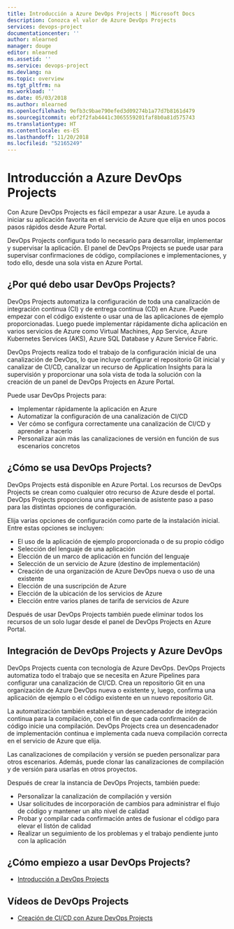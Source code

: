```yaml
---
title: Introducción a Azure DevOps Projects | Microsoft Docs
description: Conozca el valor de Azure DevOps Projects
services: devops-project
documentationcenter: ''
author: mlearned
manager: douge
editor: mlearned
ms.assetid: ''
ms.service: devops-project
ms.devlang: na
ms.topic: overview
ms.tgt_pltfrm: na
ms.workload: ''
ms.date: 05/03/2018
ms.author: mlearned
ms.openlocfilehash: 9efb3c9bae790efed3d09274b1a77d7b8161d479
ms.sourcegitcommit: ebf2f2fab4441c3065559201faf8b0a81d575743
ms.translationtype: HT
ms.contentlocale: es-ES
ms.lasthandoff: 11/20/2018
ms.locfileid: "52165249"
---
```

# <a name="overview-of-azure-devops-projects"></a>Introducción a Azure DevOps Projects

 Con Azure DevOps Projects es fácil empezar a usar Azure. Le ayuda a iniciar su aplicación favorita en el servicio de Azure que elija en unos pocos pasos rápidos desde Azure Portal. 

 DevOps Projects configura todo lo necesario para desarrollar, implementar y supervisar la aplicación. El panel de DevOps Projects se puede usar para supervisar confirmaciones de código, compilaciones e implementaciones, y todo ello, desde una sola vista en Azure Portal.

## <a name="why-should-i-use-devops-projects"></a>¿Por qué debo usar DevOps Projects?

  DevOps Projects automatiza la configuración de toda una canalización de integración continua (CI) y de entrega continua (CD) en Azure.  Puede empezar con el código existente o usar una de las aplicaciones de ejemplo proporcionadas. Luego puede implementar rápidamente dicha aplicación en varios servicios de Azure como Virtual Machines, App Service, Azure Kubernetes Services (AKS), Azure SQL Database y Azure Service Fabric.  

  DevOps Projects realiza todo el trabajo de la configuración inicial de una canalización de DevOps, lo que incluye configurar el repositorio Git inicial y canalizar de CI/CD, canalizar un recurso de Application Insights para la supervisión y proporcionar una sola vista de toda la solución con la creación de un panel de DevOps Projects en Azure Portal.

Puede usar DevOps Projects para:

* Implementar rápidamente la aplicación en Azure
* Automatizar la configuración de una canalización de CI/CD
* Ver cómo se configura correctamente una canalización de CI/CD y aprender a hacerlo
* Personalizar aún más las canalizaciones de versión en función de sus escenarios concretos

## <a name="how-do-i-use-devops-projects"></a>¿Cómo se usa DevOps Projects?

  DevOps Projects está disponible en Azure Portal. Los recursos de DevOps Projects se crean como cualquier otro recurso de Azure desde el portal. DevOps Projects proporciona una experiencia de asistente paso a paso para las distintas opciones de configuración.  

Elija varias opciones de configuración como parte de la instalación inicial. Entre estas opciones se incluyen:

* El uso de la aplicación de ejemplo proporcionada o de su propio código
* Selección del lenguaje de una aplicación
* Elección de un marco de aplicación en función del lenguaje
* Selección de un servicio de Azure (destino de implementación)
* Creación de una organización de Azure DevOps nueva o uso de una existente 
* Elección de una suscripción de Azure
* Elección de la ubicación de los servicios de Azure
* Elección entre varios planes de tarifa de servicios de Azure

Después de usar DevOps Projects también puede eliminar todos los recursos de un solo lugar desde el panel de DevOps Projects en Azure Portal.

## <a name="devops-projects-and-azure-devops-integration"></a>Integración de DevOps Projects y Azure DevOps

DevOps Projects cuenta con tecnología de Azure DevOps. DevOps Projects automatiza todo el trabajo que se necesita en Azure Pipelines para configurar una canalización de CI/CD. Crea un repositorio Git en una organización de Azure DevOps nueva o existente y, luego, confirma una aplicación de ejemplo o el código existente en un nuevo repositorio Git.  

La automatización también establece un desencadenador de integración continua para la compilación, con el fin de que cada confirmación de código inicie una compilación. DevOps Projects crea un desencadenador de implementación continua e implementa cada nueva compilación correcta en el servicio de Azure que elija.  

Las canalizaciones de compilación y versión se pueden personalizar para otros escenarios. Además, puede clonar las canalizaciones de compilación y de versión para usarlas en otros proyectos.

Después de crear la instancia de DevOps Projects, también puede:

* Personalizar la canalización de compilación y versión
* Usar solicitudes de incorporación de cambios para administrar el flujo de código y mantener un alto nivel de calidad
* Probar y compilar cada confirmación antes de fusionar el código para elevar el listón de calidad
* Realizar un seguimiento de los problemas y el trabajo pendiente junto con la aplicación

## <a name="how-do-i-start-using-devops-projects"></a>¿Cómo empiezo a usar DevOps Projects?

* [Introducción a DevOps Projects](https://docs.microsoft.com/azure/devops-project/azure-devops-project-github)

##  <a name="devops-projects-videos"></a>Vídeos de DevOps Projects

* [Creación de CI/CD con Azure DevOps Projects](https://channel9.msdn.com/Events/Connect/2017/T174/player/)
